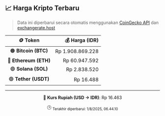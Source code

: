 

<!-- HARGA_KRIPTO -->
## 📈 Harga Kripto Terbaru

> Data ini diperbarui secara otomatis menggunakan [CoinGecko API](https://www.coingecko.com/) dan [exchangerate.host](https://exchangerate.host/)

<div align="center">

| 🪙 Token | 💰 Harga (IDR) |
|:------:|---------------:|
| 🟠 **Bitcoin (BTC)**   | Rp 1.908.869.228 |
| 🔵 **Ethereum (ETH)**  | Rp 60.947.592 |
| 🟣 **Solana (SOL)**    | Rp 2.838.520 |
| 🟢 **Tether (USDT)**   | Rp 16.488 |

---

💱 **Kurs Rupiah (USD → IDR)**: Rp 16.463

🕒 <sub>Terakhir diperbarui: 1/8/2025, 06.44.10</sub>

</div>
<!-- /HARGA_KRIPTO -->